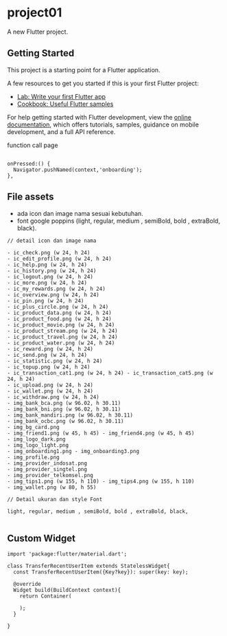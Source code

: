 # project01

A new Flutter project.

## Getting Started

This project is a starting point for a Flutter application.

A few resources to get you started if this is your first Flutter project:

- [Lab: Write your first Flutter app](https://docs.flutter.dev/get-started/codelab)
- [Cookbook: Useful Flutter samples](https://docs.flutter.dev/cookbook)

For help getting started with Flutter development, view the
[online documentation](https://docs.flutter.dev/), which offers tutorials,
samples, guidance on mobile development, and a full API reference.


function call page

```agsl

onPressed:() {
  Navigator.pushNamed(context,'onboarding');
},
```

## File assets 

- ada icon dan image nama sesuai kebutuhan.
- font google poppins (light, regular, medium , semiBold, bold , extraBold, black).

```ags1
// detail icon dan image nama

- ic_check.png (w 24, h 24)
- ic_edit_profile.png (w 24, h 24)
- ic_help.png (w 24, h 24)
- ic_history.png (w 24, h 24)
- ic_logout.png (w 24, h 24)
- ic_more.png (w 24, h 24)
- ic_my_rewards.png (w 24, h 24)
- ic_overview.png (w 24, h 24)
- ic_pin.png (w 24, h 24)
- ic_plus_circle.png (w 24, h 24)
- ic_product_data.png (w 24, h 24)
- ic_product_food.png (w 24, h 24)
- ic_product_movie.png (w 24, h 24)
- ic_product_stream.png (w 24, h 24)
- ic_product_travel.png (w 24, h 24)
- ic_product_water.png (w 24, h 24)
- ic_reward.png (w 24, h 24)
- ic_send.png (w 24, h 24)
- ic_statistic.png (w 24, h 24)
- ic_topup.png (w 24, h 24)
- ic_transaction_cat1.png (w 24, h 24) - ic_transaction_cat5.png (w 24, h 24)
- ic_upload.png (w 24, h 24)
- ic_wallet.png (w 24, h 24)
- ic_withdraw.png (w 24, h 24)
- img_bank_bca.png (w 96.02, h 30.11)
- img_bank_bni.png (w 96.02, h 30.11)
- img_bank_mandiri.png (w 96.02, h 30.11) 
- img_bank_ocbc.png (w 96.02, h 30.11)
- img_bg_card.png
- img_friend1.png (w 45, h 45) - img_friend4.png (w 45, h 45)
- img_logo_dark.png
- img_logo_light.png 
- img_onboarding1.png - img_onboarding3.png
- img_profile.png
- img_provider_indosat.png
- img_provider_singtel.png
- img_provider_telkomsel.png
- img_tips1.png (w 155, h 110) - img_tips4.png (w 155, h 110) 
- img_wallet.png (w 80, h 55)

// Detail ukuran dan style Font

light, regular, medium , semiBold, bold , extraBold, black,


```

## Custom Widget

```ags1
import 'package:flutter/material.dart';

class TransferRecentUserItem extends StatelessWidget{
  const TransferRecentUserItem({Key?key}): super(key: key);

  @override
  Widget build(BuildContext context){
    return Container(
      
    );
  }

}
```
